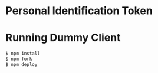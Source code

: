 # Personal Identification Token


# Running Dummy Client
```sh
$ npm install
$ npm fork
$ npm deploy
```